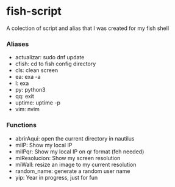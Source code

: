 # fish-script
A colection of script and alias that I was created for my fish shell

### Aliases

* actualizar: sudo dnf update
* cfish: cd to fish config directory
* cls: clean screen
* ea: exa -a
* l: exa
* py: python3
* qq: exit
* uptime: uptime -p
* vim: nvim

### Functions

* abrirAqui: open the current directory in nautilus
* miIP: Show my local IP
* miIPqr: Show my local IP on qr format (feh needed)
* miResolucion: Show my screen resolution
* miWall: resize an image to my current resolution
* random_name: generate a random user name
* yip: Year in progress, just for fun
